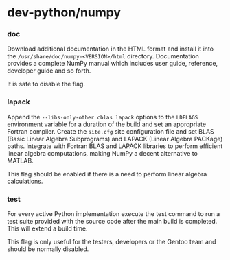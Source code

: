 # dev-python/numpy

### doc
Download additional documentation in the HTML format and install it into the `/usr/share/doc/numpy-<VERSION>/html` directory. Documentation provides a complete NumPy manual which includes user guide, reference, developer guide and so forth.

It is safe to disable the flag.

### lapack
Append the `--libs-only-other cblas lapack` options to the `LDFLAGS` environment variable for a duration of the build and set an appropriate Fortran compiler. Create the `site.cfg` site configuration file and set BLAS (Basic Linear Algebra Subprograms) and LAPACK (Linear Algebra PACKage) paths. Integrate with Fortran BLAS and LAPACK libraries to perform efficient linear algebra computations, making NumPy a decent alternative to MATLAB.

This flag should be enabled if there is a need to perform linear algebra calculations.

### test
For every active Python implementation execute the test command to run a test suite provided with the source code after the main build is completed. This will extend a build time.

This flag is only useful for the testers, developers or the Gentoo team and should be normally disabled.
